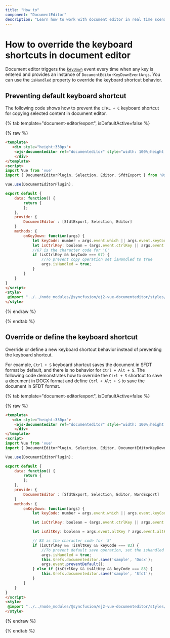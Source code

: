 ```yaml
---
title: "How to"
component: "DocumentEditor"
description: "Learn how to work with document editor in real time scenarios like create simple word processor, override keyboard shortcut behaviors, and more."
---
```


# How to override the keyboard shortcuts in document editor

Document editor triggers the [`keyDown`](../../api/document-editor/documentEditorKeyDownEventArgs/) event every time when any key is entered and provides an instance of `DocumentEditorKeyDownEventArgs`. You can use the `isHandled` property to override the keyboard shortcut behavior.

## Preventing default keyboard shortcut

The following code shows how to prevent the `CTRL + C` keyboard shortcut for copying selected content in document editor.

{% tab template="document-editor/export", isDefaultActive=false %}

{% raw %}

```html
<template>
   <div style="height:330px">
    <ejs-documenteditor ref="documenteditor" style="width: 100%;height: 100%;display:block" :isReadOnly='false' :enableSelection='true' :enableSfdtExport='true' :enableEditor='true' v-bind:keyDown='onKeyDown'></ejs-documenteditor>
    </div>
</template>
<script>
import Vue from 'vue'
import { DocumentEditorPlugin, Selection, Editor, SfdtExport } from '@syncfusion/ej2-vue-documenteditor';

Vue.use(DocumentEditorPlugin);

export default {
    data: function() {
        return {
        };
    },
    provide: {
        DocumentEditor : [SfdtExport, Selection, Editor]
    }
    methods: {
        onKeyDown: function(args) {
            let keyCode: number = args.event.which || args.event.keyCode;
            let isCtrlKey: boolean = (args.event.ctrlKey || args.event.metaKey) ? true : ((keyCode === 17) ? true : false);
            //67 is the character code for 'C'
            if (isCtrlKey && keyCode === 67) {
                //To prevent copy operation set isHandled to true
                args.isHandled = true;
            }
        }
    }
}
</script>
<style>
 @import "../../node_modules/@syncfusion/ej2-vue-documenteditor/styles/material.css";
</style>
```

{% endraw %}

{% endtab %}

## Override or define the keyboard shortcut

Override or define a new keyboard shortcut behavior instead of preventing the keyboard shortcut.

For example, `Ctrl + S` keyboard shortcut saves the document in SFDT format by default, and there is no behavior for `Ctrl + Alt + S`. The following code demonstrates how to override the `Ctrl + S` shortcut to save a document in DOCX format and define `Ctrl + Alt + S` to save the document in SFDT format.

{% tab template="document-editor/export", isDefaultActive=false %}

{% raw %}

```html
<template>
   <div style="height:330px">
    <ejs-documenteditor ref="documenteditor" style="width: 100%;height: 100%;display:block" :isReadOnly='false' :enableSelection='true' :enableSfdtExport='true' :enableWordExport=true :enableEditor='true' v-bind:keyDown='onKeyDown'></ejs-documenteditor>
    </div>
</template>
<script>
import Vue from 'vue'
import { DocumentEditorPlugin, Selection, Editor, DocumentEditorKeyDownEventArgs, SfdtExport, WordExport } from '@syncfusion/ej2-vue-documenteditor';

Vue.use(DocumentEditorPlugin);

export default {
    data: function() {
        return {
        };
    },
    provide: {
        DocumentEditor : [SfdtExport, Selection, Editor, WordExport]
    }
    methods: {
        onKeyDown: function(args) {
            let keyCode: number = args.event.which || args.event.keyCode;

            let isCtrlKey: boolean = (args.event.ctrlKey || args.event.metaKey) ? true : ((keyCode === 17) ? true : false);

            let isAltKey: boolean = args.event.altKey ? args.event.altKey : ((keyCode === 18) ? true : false);

            // 83 is the character code for 'S'
            if (isCtrlKey && !isAltKey && keyCode === 83) {
                //To prevent default save operation, set the isHandled property to true
                args.isHandled = true;
                this.$refs.documenteditor.save('sample', 'Docx');
                args.event.preventDefault();
            } else if (isCtrlKey && isAltKey && keyCode === 83) {
                this.$refs.documenteditor.save('sample', 'Sfdt');
            }
        }
    }
}
</script>
<style>
 @import "../../node_modules/@syncfusion/ej2-vue-documenteditor/styles/material.css";
</style>
```

{% endraw %}

{% endtab %}